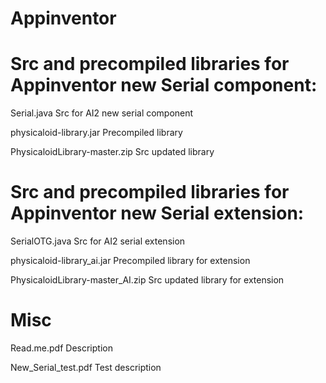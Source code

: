 # Appinventor

# Src and precompiled libraries for Appinventor new Serial component:

Serial.java                    Src for AI2 new serial component

physicaloid-library.jar        Precompiled library

PhysicaloidLibrary-master.zip  Src updated library


# Src and precompiled libraries for Appinventor new Serial extension:

SerialOTG.java                   Src for AI2 serial extension

physicaloid-library_ai.jar       Precompiled library for extension

PhysicaloidLibrary-master_AI.zip Src updated library for extension

# Misc

Read.me.pdf           Description

New_Serial_test.pdf   Test description
